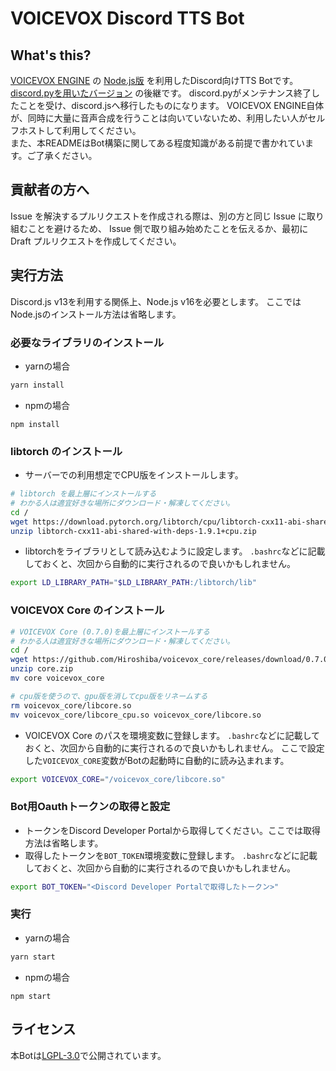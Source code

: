 # VOICEVOX Discord TTS Bot

## What's this?

[VOICEVOX ENGINE](https://github.com/Hiroshiba/voicevox_engine) の
[Node.js版](https://github.com/y-chan/node-voicevox-engine) を利用したDiscord向けTTS Botです。
[discord.pyを用いたバージョン](https://github.com/y-chan/voicevox_discord_tts_sample) の後継です。
discord.pyがメンテナンス終了したことを受け、discord.jsへ移行したものになります。
VOICEVOX ENGINE自体が、同時に大量に音声合成を行うことは向いていないため、利用したい人がセルフホストして利用してください。  
また、本READMEはBot構築に関してある程度知識がある前提で書かれています。ご了承ください。

## 貢献者の方へ

Issue を解決するプルリクエストを作成される際は、別の方と同じ Issue に取り組むことを避けるため、
Issue 側で取り組み始めたことを伝えるか、最初に Draft プルリクエストを作成してください。

## 実行方法

Discord.js v13を利用する関係上、Node.js v16を必要とします。
ここではNode.jsのインストール方法は省略します。

### 必要なライブラリのインストール

- yarnの場合
```bash
yarn install
```

- npmの場合
```
npm install
```

### libtorch のインストール
- サーバーでの利用想定でCPU版をインストールします。
```bash
# libtorch を最上層にインストールする
# わかる人は適宜好きな場所にダウンロード・解凍してください。
cd /
wget https://download.pytorch.org/libtorch/cpu/libtorch-cxx11-abi-shared-with-deps-1.9.1%2Bcpu.zip
unzip libtorch-cxx11-abi-shared-with-deps-1.9.1+cpu.zip
```

- libtorchをライブラリとして読み込むように設定します。
  `.bashrc`などに記載しておくと、次回から自動的に実行されるので良いかもしれません。
```bash
export LD_LIBRARY_PATH="$LD_LIBRARY_PATH:/libtorch/lib"
```

### VOICEVOX Core のインストール

```bash
# VOICEVOX Core (0.7.0)を最上層にインストールする
# わかる人は適宜好きな場所にダウンロード・解凍してください。
cd /
wget https://github.com/Hiroshiba/voicevox_core/releases/download/0.7.0/core.zip
unzip core.zip
mv core voicevox_core

# cpu版を使うので、gpu版を消してcpu版をリネームする
rm voicevox_core/libcore.so
mv voicevox_core/libcore_cpu.so voicevox_core/libcore.so
```

- VOICEVOX Core のパスを環境変数に登録します。
  `.bashrc`などに記載しておくと、次回から自動的に実行されるので良いかもしれません。
  ここで設定した`VOICEVOX_CORE`変数がBotの起動時に自動的に読み込まれます。
```bash
export VOICEVOX_CORE="/voicevox_core/libcore.so"
```

### Bot用Oauthトークンの取得と設定

- トークンをDiscord Developer Portalから取得してください。ここでは取得方法は省略します。
- 取得したトークンを`BOT_TOKEN`環境変数に登録します。
  `.bashrc`などに記載しておくと、次回から自動的に実行されるので良いかもしれません。
```bash
export BOT_TOKEN="<Discord Developer Portalで取得したトークン>"
```

### 実行

- yarnの場合
```bash
yarn start 
```

- npmの場合
```
npm start
```

## ライセンス

本Botは[LGPL-3.0](LICENSE)で公開されています。
